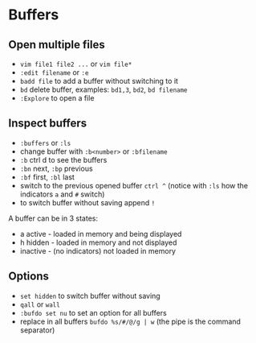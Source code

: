 # Buffers

## Open multiple files

* `vim file1 file2 ...` or `vim file*`
* `:edit filename` or `:e`
* `badd file` to add a buffer without switching to it
* `bd` delete buffer, examples: `bd1,3`, `bd2`, `bd filename`
* `:Explore` to open a file

## Inspect buffers

* `:buffers` or `:ls`
* change buffer with `:b<number>` or `:bfilename`
* `:b` ctrl d to see the buffers
* `:bn` next, `:bp` previous
* `:bf` first, `:bl` last
* switch to the previous opened buffer `ctrl ^` (notice with `:ls` how the indicators `a` and `#` switch)
* to switch buffer without saving append `!`

A buffer can be in 3 states:
* a active - loaded in memory and being displayed
* h hidden - loaded in memory and not displayed
* inactive - (no indicators) not loaded in memory

## Options

* `set hidden` to switch buffer without saving
* `qall` or `wall`
* `:bufdo set nu` to set an option for all buffers
* replace in all buffers `bufdo %s/#/@/g | w` (the pipe is the command separator)
